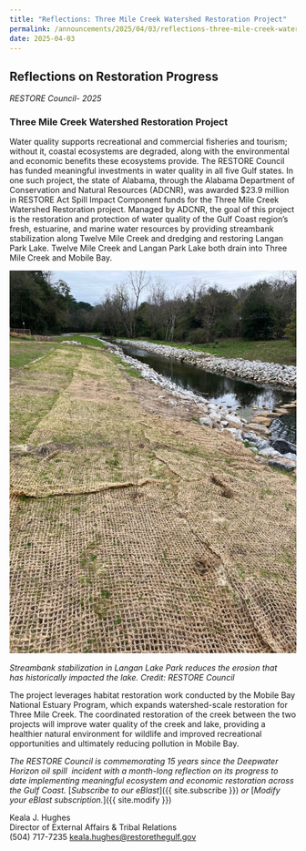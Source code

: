 ```yaml
---
title: "Reflections: Three Mile Creek Watershed Restoration Project"
permalink: /announcements/2025/04/03/reflections-three-mile-creek-watershed-restoration-project/
date: 2025-04-03
---
```


## Reflections on Restoration Progress

_RESTORE Council- 2025_

### Three Mile Creek Watershed Restoration Project

Water quality supports recreational and commercial fisheries and tourism; without it, coastal ecosystems are degraded, along with the environmental and economic benefits these ecosystems provide. The RESTORE Council has funded meaningful investments in water quality in all five Gulf states. In one such project, the state of Alabama, through the Alabama Department of Conservation and Natural Resources (ADCNR), was awarded $23.9 million in RESTORE Act Spill Impact Component funds for the Three Mile Creek Watershed Restoration project. Managed by ADCNR, the goal of this project is the restoration and protection of water quality of the Gulf Coast region’s fresh, estuarine, and marine water resources by providing streambank stabilization along Twelve Mile Creek and dredging and restoring Langan Park Lake. Twelve Mile Creek and Langan Park Lake both drain into Three Mile Creek and Mobile Bay.

![Streambank stabilization ](/img/Langan_Lake_Park_streambank.jpg)

_Streambank stabilization in Langan Lake Park reduces the erosion that has historically impacted the lake. Credit: RESTORE Council_

The project leverages habitat restoration work conducted by the Mobile Bay National Estuary Program, which expands watershed-scale restoration for Three Mile Creek. The coordinated restoration of the creek between the two projects will improve water quality of the creek and lake, providing a healthier natural environment for wildlife and improved recreational opportunities and ultimately reducing pollution in Mobile Bay.

*The RESTORE Council is commemorating 15 years since the Deepwater Horizon oil spill  incident with a month-long reflection on its progress to date implementing meaningful ecosystem and economic restoration across the Gulf Coast.* [_Subscribe to our eBlast_]({{ site.subscribe }}) *or* [_Modify your eBlast subscription._]({{ site.modify }}) 

Keala J. Hughes  
Director of External Affairs & Tribal Relations  
(504) 717-7235
keala.hughes@restorethegulf.gov
